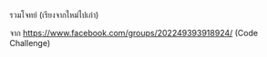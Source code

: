 รวมโจทย์ (เรียงจากใหม่ไปเก่า)

จาก https://www.facebook.com/groups/202249393918924/ (Code Challenge)